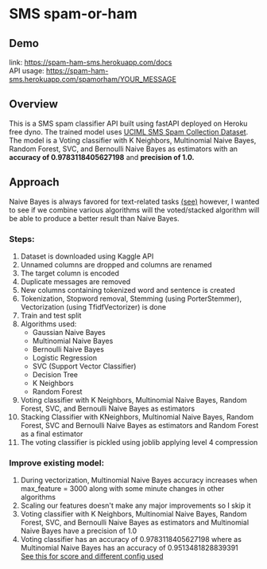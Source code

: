 # SMS spam-or-ham
## Demo
link: https://spam-ham-sms.herokuapp.com/docs <br>
API usage: https://spam-ham-sms.herokuapp.com/spamorham/YOUR_MESSAGE
## Overview
This is a SMS spam classifier API built using fastAPI deployed on Heroku free dyno. The trained model uses [UCIML SMS Spam Collection Dataset](https://www.kaggle.com/uciml/sms-spam-collection-dataset). The model is a Voting classifier with K Neighbors, Multinomial Naive Bayes, Random Forest, SVC, and Bernoulli Naive Bayes as estimators with an **accuracy of 0.9783118405627198** and **precision of 1.0.**
## Approach
Naive Bayes is always favored for text-related tasks [(see)](https://www.quora.com/What-are-the-popular-ML-algorithms-for-email-spam-detection) however, I wanted to see if we combine various algorithms will the voted/stacked algorithm will be able to produce a better result than Naive Bayes.
<br>
### Steps:
1. Dataset is downloaded using Kaggle API
2. Unnamed columns are dropped and columns are renamed
3. The target column is encoded
4. Duplicate messages are removed
5. New columns containing tokenized word and sentence is created
6. Tokenization, Stopword removal, Stemming (using PorterStemmer), Vectorization  (using TfidfVectorizer) is done
7. Train and test split
8. Algorithms used:<br>
    - Gaussian Naive Bayes
    - Multinomial Naive Bayes
    - Bernoulli Naive Bayes
    - Logistic Regression
    - SVC (Support Vector Classifier)
    - Decision Tree
    - K Neighbors
    - Random Forest
9. Voting classifier with K Neighbors, Multinomial Naive Bayes, Random Forest, SVC, and Bernoulli Naive Bayes as estimators
10. Stacking Classifier with KNeighbors, Multinomial Naive Bayes, Random Forest, SVC and Bernoulli Naive Bayes as estimators and Random Forest as a final estimator
11. The voting classifier is pickled using joblib applying level 4 compression

### Improve existing model:
1. During vectorization, Multinomial Naive Bayes accuracy increases when max_feature = 3000 along with some minute changes in other algorithms
2. Scaling our features doesn't make any major improvements so I skip it
3. Voting classifier with K Neighbors, Multinomial Naive Bayes, Random Forest, SVC, and Bernoulli Naive Bayes as estimators and Multinomial Naive Bayes have a precision of 1.0
4. Voting classifier has an accuracy of 0.9783118405627198 where as Multinomial Naive Bayes has an accuracy of 0.9513481828839391 
<br> [See this for score and different config used](https://github.com/Maanaav/sms-spam-or-ham/blob/main/score.pdf)
